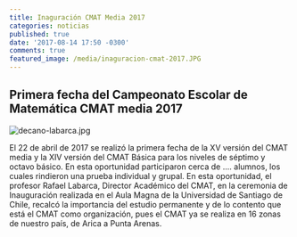 ```yaml
---
title: Inaguración CMAT Media 2017
categories: noticias
published: true
date: '2017-08-14 17:50 -0300'
comments: true
featured_image: /media/inaguracion-cmat-2017.JPG
---
```



## Primera fecha del Campeonato Escolar de Matemática CMAT media 2017

![decano-labarca.jpg]({{site.baseurl}}/media/inaguracion-cmat-2017.JPG)

El 22 de abril de 2017 se realizó la primera fecha de la XV versión del CMAT media y la XIV versión del CMAT Básica para los niveles de séptimo y octavo básico. 
En esta oportunidad participaron cerca de ....  alumnos, los cuales rindieron una prueba individual y grupal.
En esta oportunidad, el profesor Rafael Labarca, Director Académico del CMAT, en la ceremonia de Inauguración realizada en el Aula Magna de la Universidad de Santiago de Chile, recalcó la importancia del estudio permanente y de lo contento que está el CMAT como organización, pues el CMAT ya se realiza en 16 zonas de nuestro país, de Arica a Punta Arenas. 
